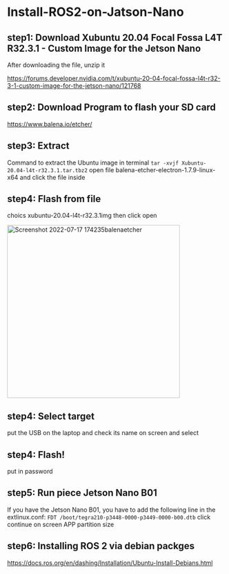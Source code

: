 # Install-ROS2-on-Jatson-Nano
## step1: Download Xubuntu 20.04 Focal Fossa L4T R32.3.1 - Custom Image for the Jetson Nano
After downloading the file, unzip it

https://forums.developer.nvidia.com/t/xubuntu-20-04-focal-fossa-l4t-r32-3-1-custom-image-for-the-jetson-nano/121768

## step2: Download Program to flash your SD card
https://www.balena.io/etcher/

## step3: Extract
Command to extract the Ubuntu image in terminal
``
tar -xvjf Xubuntu-20.04-l4t-r32.3.1.tar.tbz2
``
open file balena-etcher-electron-1.7.9-linux-x64 and click the file inside

## step4: Flash from file
choics xubuntu-20.04-l4t-r32.3.1img then click open

<img width="400" alt="Screenshot 2022-07-17 174235balenaetcher" src="https://user-images.githubusercontent.com/107959289/179404786-c676ca87-2134-403a-b33c-3c728640dcad.png">

## step4: Select target
put the USB on the laptop and check its name on screen and select

## step4: Flash!
put in password

## step5: Run piece Jetson Nano B01
If you have the Jetson Nano B01, you have to add the following line in the extlinux.conf: 
``
FDT /boot/tegra210-p3448-0000-p3449-0000-b00.dtb
``
click continue on screen APP partition size

## step6: Installing ROS 2 via debian packges
https://docs.ros.org/en/dashing/Installation/Ubuntu-Install-Debians.html
